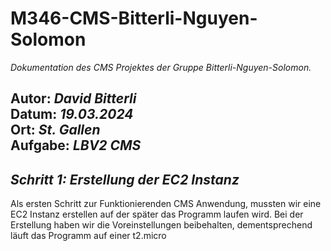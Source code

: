 # M346-CMS-Bitterli-Nguyen-Solomon
*Dokumentation des CMS Projektes der Gruppe Bitterli-Nguyen-Solomon.*  
  
**Autor:** *David Bitterli*  
**Datum:** *19.03.2024*  
**Ort:** *St. Gallen*  
**Aufgabe:** *LBV2 CMS*  
---
## *Schritt 1: Erstellung der EC2 Instanz*

Als ersten Schritt zur Funktionierenden CMS Anwendung, mussten wir eine EC2 Instanz erstellen auf der später das Programm laufen wird. Bei der Erstellung haben wir die Voreinstellungen beibehalten, dementsprechend läuft das Programm auf einer t2.micro
